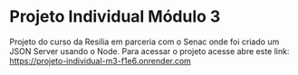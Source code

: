 # Projeto Individual Módulo 3
Projeto do curso da Resilia em parceria com o Senac onde foi criado um JSON Server usando o Node.
Para acessar o projeto acesse abre este link: https://projeto-individual-m3-f1e6.onrender.com
